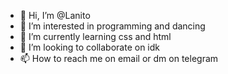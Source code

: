 - 👋 Hi, I’m @Lanito
- 👀 I’m interested in programming and dancing
- 🌱 I’m currently learning css and html 
- 💞️ I’m looking to collaborate on idk
- 📫 How to reach me on email or dm on telegram

<!---
Lanito/Lanito is a ✨ special ✨ repository because its `README.md` (this file) appears on your GitHub profile.
You can click the Preview link to take a look at your changes.
--->
